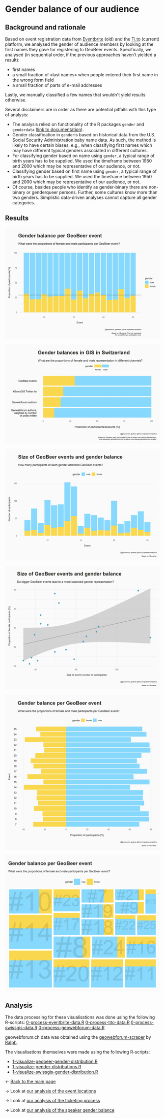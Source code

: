 # Gender balance of our audience

## Background and rationale
Based on event registration data from [Eventbrite](http://www.eventbrite.com) (old) and the [Ti.to](http://ti.to) (current) platform, we analysed the gender of audience members by looking at the first names they gave for registering to GeoBeer events. Specifically, we analysed (in sequential order, if the previous approaches haven't yielded a result): 

- first names 
- a small fraction of &laquo;last names&raquo; when people entered their first name in the wrong form field 
- a small fraction of parts of e-mail addresses

Lastly, we manually classified a few names that wouldn't yield results otherwise.

Several disclaimers are in order as there are potential pitfalls with this type of analysis:

- The analysis relied on functionality of the R packages `gender` and `genderdata` ([link to documentation](https://cran.r-project.org/web/packages/gender)). 
- Gender classification in `gender`is based on historical data from the U.S. Social Security Administration baby name data. As such, the method is likely to have certain biases, e.g., when classifying first names which may have different typical genders associated in different cultures.
- For classifying gender based on name using `gender`, a typical range of birth years has to be supplied. We used the timeframe between 1950 and 2000 which may be representative of our audience, or not.
- Classifying gender based on first name using `gender`, a typical range of birth years has to be supplied. We used the timeframe between 1950 and 2000 which may be representative of our audience, or not.
- Of course, besides people who identify as gender-binary there are non-binary or genderqueer persons. Further, some cultures know more than two genders. Simplistic data-driven analyses cannot capture all gender categories.

## Results

[![GeoBeer audience gender balance](https://raw.githubusercontent.com/GeoBeer/geobeer-analytics/master/Results/GeoBeer-gender-balance--relative--per-event.png)](https://raw.githubusercontent.com/GeoBeer/geobeer-analytics/master/Results/GeoBeer-gender-balance--relative--per-event.png)

[![Gender balance of various GIS-related entities](https://raw.githubusercontent.com/GeoBeer/geobeer-analytics/master/Results/Gender-balances--relative.png)](https://raw.githubusercontent.com/GeoBeer/geobeer-analytics/master/Results/Gender-balances--relative.png)

[![Size of GeoBeer events and audience gender balance](https://raw.githubusercontent.com/GeoBeer/geobeer-analytics/master/Results/GeoBeer-gender-balance--absolute--per-event.png)](https://raw.githubusercontent.com/GeoBeer/geobeer-analytics/master/Results/GeoBeer-gender-balance--absolute--per-event.png)

[![Size of GeoBeer events and audience gender balance](https://raw.githubusercontent.com/GeoBeer/geobeer-analytics/master/Results/GeoBeer-gender-balance-vs-size--per-event.png)](https://raw.githubusercontent.com/GeoBeer/geobeer-analytics/master/Results/GeoBeer-gender-balance-vs-size--per-event.png)

[![Geobeer audience gender balance](https://raw.githubusercontent.com/GeoBeer/geobeer-analytics/master/Results/GeoBeer-gender-balance--relative--left-right--per-event.png)](https://raw.githubusercontent.com/GeoBeer/geobeer-analytics/master/Results/GeoBeer-gender-balance--relative--left-right--per-event.png)

[![Treemap of GeoBeer audience gender balance](https://raw.githubusercontent.com/GeoBeer/geobeer-analytics/master/Results/GeoBeer-gender-balance--per-event--treemap.png)](https://raw.githubusercontent.com/GeoBeer/geobeer-analytics/master/Results/GeoBeer-gender-balance--per-event--treemap.png)

## Analysis
The data processing for these visualisations was done using the following R-scripts:
[0-process-eventbrite-data.R](https://github.com/GeoBeer/geobeer-analytics/blob/master/0-process-eventbrite-data.R)
[0-process-tito-data.R](https://github.com/GeoBeer/geobeer-analytics/blob/master/0-process-tito-data.R)
[0-process-swissgis-data.R](https://github.com/GeoBeer/geobeer-analytics/blob/master/0-process-swissgis-data.R)
[0-process-geowebforum-data.R](https://github.com/GeoBeer/geobeer-analytics/blob/master/0-process-geowebforum-data.R)

geowebforum.ch data was obtained using the [geowebforum-scraper](https://github.com/rastrau/geowebforum-scraper) by [Ralph](https://www.twitter.com/rastrau).

The visualisations themselves were made using the following R-scripts:

- [1-visualize-geobeer-gender-distribution.R](https://github.com/GeoBeer/geobeer-analytics/blob/master/1-visualize-geobeer-gender-distribution.R)
- [1-visualize-gender-distributions.R](https://github.com/GeoBeer/geobeer-analytics/blob/master/1-visualize-gender-distributions.R)
- [1-visualize-swissgis-gender-distribution.R](https://github.com/GeoBeer/geobeer-analytics/blob/master/1-visualize-swissgis-gender-distribution.R)

&larr; [Back to the main page](index.md)

&rarr; Look at [our analysis of the event locations](locations.md)

&rarr; Look at [our analysis of the ticketing process](ticketing.md)

&rarr; Look at [our analysis of the speaker gender balance](gender-balance-speakers.md)


